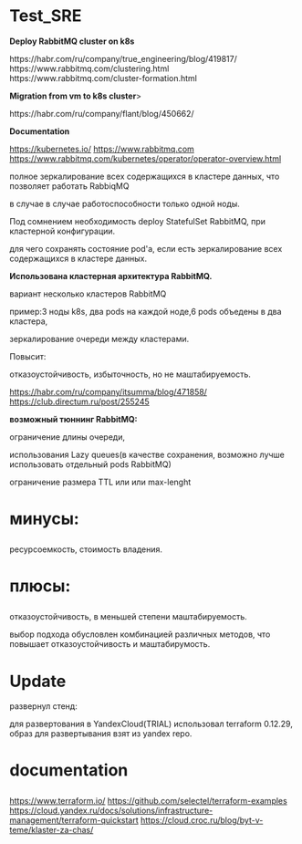 # Test_SRE

<p><strong>Deploy RabbitMQ cluster on k8s</strong></p>
 https://habr.com/ru/company/true_engineering/blog/419817/
 https://www.rabbitmq.com/clustering.html
 https://www.rabbitmq.com/cluster-formation.html
<p></p>
<p><strong>Migration from vm to k8s cluster</strong>></p>
 https://habr.com/ru/company/flant/blog/450662/ 
<p></p>
<p><strong>Documentation</strong></p>

 https://kubernetes.io/
 https://www.rabbitmq.com
 https://www.rabbitmq.com/kubernetes/operator/operator-overview.html

<p>полное зеркалирование всех содержащихся в кластере данных, что позволяет работать RabbiqMQ</p>
<p>в случае в случае работоспособности только одной ноды.</p>
<p>Под сомнением необходимость deploy StatefulSet RabbitMQ, при кластерной конфигурации.</p>
<p>для чего сохранять состояние pod'а, если есть зеркалирование всех содержащихся в кластере данных.</p>

<p><strong>Использована кластерная архитектура RabbitMQ.</strong></p>
<p> вариант несколько кластеров RabbitMQ</p>
<p>пример:3 ноды k8s, два pods на каждой ноде,6 pods объедены в два кластера,</p>
<p>зеркалирование очереди между кластерами.</p>

<p>Повысит:</p>
<p>отказоустойчивость, избыточность, но не маштабируемость.</p>

https://habr.com/ru/company/itsumma/blog/471858/
https://club.directum.ru/post/255245

<p><strong>возможный тюннинг RabbitMQ:</strong></p>
<p>ограничение длины очереди,</p>
<p>использования Lazy queues(в качестве сохранения, возможно лучше использовать отдельный pods RabbitMQ)</p>
<p>ограничение размера TTL или или max-lenght</p>

# <p><strong>минусы:</strong></p> 
<p>ресурсоемкость, стоимость владения.</p>
 
# <p><strong>плюсы:</strong></p> 
  <p>отказоустойчивость, в меньшей степени маштабируемость.</p>

<p>выбор подхода обусловлен комбинацией различных методов, что повышает отказоустойчивость и маштабирумость.</p>

# Update
<p>развернул стенд:</p>
<p>для развертования в YandexCloud(TRIAL) использовал terraform 0.12.29, образ для развертывания взят из yandex repo.</p>
    
    
# <strong>documentation</strong></p>
  https://www.terraform.io/
  https://github.com/selectel/terraform-examples
  https://cloud.yandex.ru/docs/solutions/infrastructure-management/terraform-quickstart
  https://cloud.croc.ru/blog/byt-v-teme/klaster-za-chas/

   